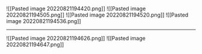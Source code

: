 ![[Pasted image 20220821194420.png]]
![[Pasted image 20220821194505.png]]
![[Pasted image 20220821194520.png]]
![[Pasted image 20220821194536.png]]

---
![[Pasted image 20220821194626.png]]
![[Pasted image 20220821194647.png]]
